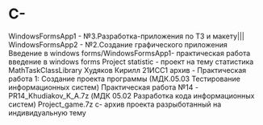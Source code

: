 # C-
WindowsFormsApp1 - №3.Разработка-приложения по ТЗ и макету|||
WindowsFormsApp2 - №2.Создание графического приложения
Введение в windows forms/WindowsFormsApp1- практическая работа введение в windows forms
Project statistic - проект на тему статистика
MathTaskClassLibrary Худяков Кирилл 21ИСС1 архив - Практическая работа 1: Создание проекта программы (МДК.05.03 Тестирование информационных систем)
Практическая работа №14 - PR14_Khudiakov_K_A.7z (МДК 05.02 Разработка кода информационных систем)
Project_game.7z c- архив проекта разрыботанный на индивидуальную тему
